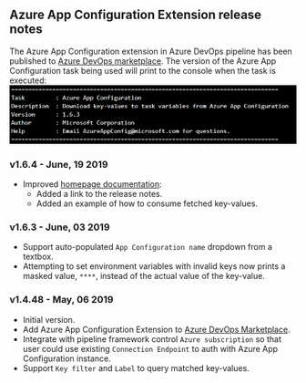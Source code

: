 ## Azure App Configuration Extension release notes

The Azure App Configuration extension in Azure DevOps pipeline has been published to [Azure DevOps marketplace](https://marketplace.visualstudio.com/items?itemName=AzureAppConfiguration.azure-app-configuration-task&ssr=false#overview). The version of the Azure App Configuration task being used will print to the console when the task is executed: ![sample](pictures/AzureDevOpsExtensionVersionSample.PNG)

### v1.6.4 - June, 19 2019
* Improved [homepage documentation](https://marketplace.visualstudio.com/items?itemName=AzureAppConfiguration.azure-app-configuration-task):
  * Added a link to the release notes.
  * Added an example of how to consume fetched key-values.

### v1.6.3 - June, 03 2019
* Support auto-populated `App Configuration name` dropdown from a textbox.
* Attempting to set environment variables with invalid keys now prints a masked value, `****`, instead of the actual value of the key-value.

### v1.4.48 - May, 06 2019
* Initial version.
* Add Azure App Configuration Extension to [Azure DevOps Marketplace](https://marketplace.visualstudio.com/).
* Integrate with pipeline framework control `Azure subscription` so that user could use existing `Connection Endpoint` to auth with Azure App Configuration instance.
* Support `Key filter` and `Label` to query matched key-values.


